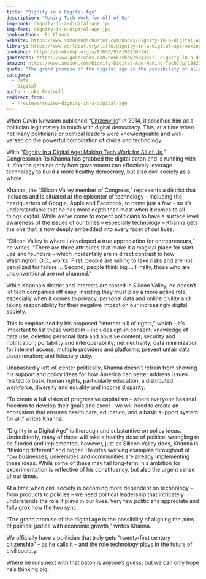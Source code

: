 ```yaml
---
title: "Dignity in a Digital Age"
description: "Making Tech Work for All of Us"
img-book: dignity-in-a-digital-age.jpg
img-feat: dignity-in-a-digital-age.jpg
book-author:  Ro Khanna
website: https://www.simonandschuster.com/books/Dignity-in-a-Digital-Age/Ro-Khanna/9781982163341
library: https://www.worldcat.org/title/dignity-in-a-digital-age-making-tech-work-for-all-of-us/oclc/1277128433&referer=brief_results
bookshop: https://bookshop.org/a/83650/9781982163341
goodreads: https://www.goodreads.com/book/show/58438571-dignity-in-a-digital-age
amazon: https://www.amazon.com/Dignity-Digital-Age-Making-Tech/dp/1982163348/ref=sr_1_1?crid=VUET80A62JK3&keywords=Dignity+in+a+Digital+Age&qid=1650920748&sprefix=dignity+in+a+digital+age%2Caps%2C534&sr=8-1
quote: "The grand promise of the digital age is the possibility of aligning the aims of political justice with economic growth."
category:
  - Data
  - Digital
author: Luke Fretwell
redirect_from:
  - /reviews/review-dignity-in-a-digital-age
---
```


When Gavin Newsom published “[Citizenville](https://govfresh.com/books/citizenville)” in 2014, it solidified him as a politician legitimately in touch with digital democracy. This, at a time when not many politicians or political leaders were knowledgeable and well-versed on the powerful combination of civics and technology.

Wiith “[Dignity in a Digital Age: Making Tech Work for All of Us](https://govfresh.com/books/dignity-in-a-digital-age),” Congressman Ro Khanna has grabbed the digital baton and is running with it. Khanna gets not only how government can effectively leverage technology to build a more healthy democracy, but also civil society as a whole.

Khanna, the “Silicon Valley member of Congress,” represents a district that includes and is situated at the epicenter of technology – including the headquarters of Google, Apple and Facebook, to name just a few – so it’s understandable that he has more depth than most when it comes to all things digital. While we’ve come to expect politicians to have a surface level awareness of the issues of our times – especially technology – Khanna gets the one that is now deeply embedded into every facet of our lives.

“Silicon Valley is where I developed a true appreciation for entrepreneurs,” he writes. “There are three attributes that make it a magical place for start-ups and founders – which incidentally are in direct contrast to how Washington, D.C., works. First, people are willing to take risks and are not penalized for failure … Second, people think big … Finally, those who are unconventional are not shunned.”

While Khanna’s district and interests are rooted in Silicon Valley, he doesn’t let tech companies off easy, insisting they must play a more active role, especially when it comes to privacy, personal data and online civility and taking responsibility for their negative impact on our increasingly digital society.

This is emphasized by his proposed “internet bill of rights,” which – it’s important to list these verbatim – includes opt-in consent; knowledge of data use; deleting personal data and abusive content; security and notification; portability and interoperability; net neutrality; data minimization for internet access; multiple providers and platforms; prevent unfair data discrimination; and fiduciary duty.

Unabashedly left-of-center politically, Khanna doesn’t refrain from showing his support and policy ideas for how America can better address issues related to basic human rights, particularly education, a distributed workforce, diversity and equality and income disparity.

“To create a full vision of progressive capitalism – where everyone has real freedom to develop their goals and excel – we will need to create an ecosystem that ensures health care, education, and a basic support system for all,” writes Khanna.

“Dignity in a Digital Age” is thorough and substantive on policy ideas. Undoubtedly, many of these will take a healthy dose of political wrangling to be funded and implemented, however, just as Silicon Valley does, Khanna is “thinking different” and bigger. He cites working examples throughout of how businesses, universities and communities are already implementing these ideas. While some of these may fail long-term, his ambition for experimentation is reflective of his constituency, but also the urgent sense of our times.

At a time when civil society is becoming more dependent on technology – from products to policies – we need political leadership that intricately understands the role it plays in our lives. Very few politicians appreciate and fully grok how the two sync.

“The grand promise of the digital age is the possibility of aligning the aims of political justice with economic growth,” writes Khanna.

We officially have a politician that truly gets “twenty-first century citizenship” – as he calls it – and the role technology plays in the future of civil society.

Where he runs next with that baton is anyone’s guess, but we can only hope he’s thinking big.
